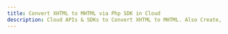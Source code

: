 ---title: Convert XHTML to MHTML via Php SDK in Clouddescription: Cloud APIs & SDKs to Convert XHTML to MHTML. Also Create, Edit & Render Microsoft Word & OpenOffice documents in the Cloud.---